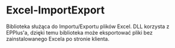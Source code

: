 # Excel-ImportExport
Biblioteka służąca do Importu/Exportu plików Excel. DLL korzysta z EPPlus'a, dzięki temu biblioteka może eksportować pliki bez zainstalowanego Excela po stronie klienta.
